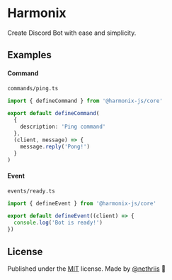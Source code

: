 # Harmonix

Create Discord Bot with ease and simplicity.

## Examples

#### Command

`commands/ping.ts`

```ts
import { defineCommand } from '@harmonix-js/core'

export default defineCommand(
  {
    description: 'Ping command'
  },
  (client, message) => {
    message.reply('Pong!')
  }
)
```

#### Event

`events/ready.ts`

```ts
import { defineEvent } from '@harmonix-js/core'

export default defineEvent((client) => {
  console.log('Bot is ready!')
})
```

## License

Published under the [MIT](https://github.com/harmonix-js/core/blob/main/LICENSE) license.
Made by [@nethriis](https://github.com/nethriis) 🖤
